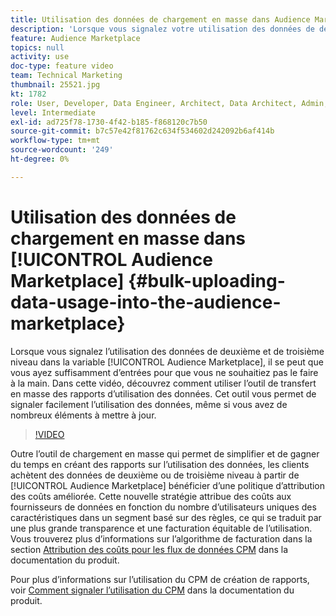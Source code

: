 ```yaml
---
title: Utilisation des données de chargement en masse dans Audience Marketplace
description: 'Lorsque vous signalez votre utilisation des données de deuxième et de troisième niveau dans l’Audience Marketplace, vous disposez peut-être de suffisamment d’entrées pour éviter de le faire à la main. Dans cette vidéo, vous apprendrez à utiliser l’outil de transfert en masse de rapports d’utilisation des données, de sorte que vous puissiez facilement signaler votre utilisation des données, même si vous avez de nombreux éléments à mettre à jour. '
feature: Audience Marketplace
topics: null
activity: use
doc-type: feature video
team: Technical Marketing
thumbnail: 25521.jpg
kt: 1782
role: User, Developer, Data Engineer, Architect, Data Architect, Admin, Leader
level: Intermediate
exl-id: ad725f78-1730-4f42-b185-f868120c7b50
source-git-commit: b7c57e42f81762c634f534602d242092b6af414b
workflow-type: tm+mt
source-wordcount: '249'
ht-degree: 0%

---
```


# Utilisation des données de chargement en masse dans [!UICONTROL Audience Marketplace] {#bulk-uploading-data-usage-into-the-audience-marketplace}

Lorsque vous signalez l’utilisation des données de deuxième et de troisième niveau dans la variable [!UICONTROL Audience Marketplace], il se peut que vous ayez suffisamment d’entrées pour que vous ne souhaitiez pas le faire à la main. Dans cette vidéo, découvrez comment utiliser l’outil de transfert en masse des rapports d’utilisation des données. Cet outil vous permet de signaler facilement l’utilisation des données, même si vous avez de nombreux éléments à mettre à jour.

>[!VIDEO](https://video.tv.adobe.com/v/25521/?quality=12)

Outre l’outil de chargement en masse qui permet de simplifier et de gagner du temps en créant des rapports sur l’utilisation des données, les clients achètent des données de deuxième ou de troisième niveau à partir de [!UICONTROL Audience Marketplace] bénéficier d’une politique d’attribution des coûts améliorée. Cette nouvelle stratégie attribue des coûts aux fournisseurs de données en fonction du nombre d’utilisateurs uniques des caractéristiques dans un segment basé sur des règles, ce qui se traduit par une plus grande transparence et une facturation équitable de l’utilisation.
Vous trouverez plus d’informations sur l’algorithme de facturation dans la section [Attribution des coûts pour les flux de données CPM](https://experiencecloud.adobe.com/resources/help/en_US/aam/marketplace_cpm_billing.html) dans la documentation du produit.

Pour plus d’informations sur l’utilisation du CPM de création de rapports, voir [Comment signaler l’utilisation du CPM](https://experiencecloud.adobe.com/resources/help/en_US/aam/t_marketplace_report_cpm_usage.html) dans la documentation du produit.
